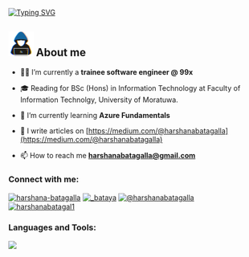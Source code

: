 <div>

[![Typing SVG](https://readme-typing-svg.demolab.com?font=Jersey+10&size=30&pause=1000&color=3DC60C&random=false&width=435&lines=Hey+There+%F0%9F%91%8B%F0%9F%8F%BC;I'm+Harshana+Batagalla+%F0%9F%99%82;Let's+build+something+awesome!+)](https://git.io/typing-svg)


</div>

## <picture><img src = "https://github.com/0xAbdulKhalid/0xAbdulKhalid/raw/main/assets/mdImages/about_me.gif" width = 50px></picture> **About me**

- 👩‍💻 I’m currently a **trainee software engineer @ 99x**

- 🎓 Reading for BSc (Hons) in Information Technology at Faculty of Information Technolgy, University of Moratuwa. 

- 🌱 I’m currently learning **Azure Fundamentals**

- 📝 I write articles on [https://medium.com/@harshanabatagalla](https://medium.com/@harshanabatagalla)

- 📫 How to reach me **harshanabatagalla@gmail.com**

<h3 align="left">Connect with me:</h3>
<p align="left">
<a href="https://linkedin.com/in/harshana-batagalla" target="blank"><img align="center" src="https://raw.githubusercontent.com/rahuldkjain/github-profile-readme-generator/master/src/images/icons/Social/linked-in-alt.svg" alt="harshana-batagalla" height="30" width="40" /></a>
<a href="https://instagram.com/_bataya" target="blank"><img align="center" src="https://raw.githubusercontent.com/rahuldkjain/github-profile-readme-generator/master/src/images/icons/Social/instagram.svg" alt="_bataya" height="30" width="40" /></a>
<a href="https://medium.com/@harshanabatagalla" target="blank"><img align="center" src="https://raw.githubusercontent.com/rahuldkjain/github-profile-readme-generator/master/src/images/icons/Social/medium.svg" alt="@harshanabatagalla" height="30" width="40" /></a>
<a href="https://www.hackerrank.com/harshanabatagal1" target="blank"><img align="center" src="https://raw.githubusercontent.com/rahuldkjain/github-profile-readme-generator/master/src/images/icons/Social/hackerrank.svg" alt="harshanabatagal1" height="30" width="40" /></a>
</p>

<h3 align="left">Languages and Tools:</h3>
<!--tech stack icons-->
<p align="left">
  <a href="https://skillicons.dev">
    <img src="https://skillicons.dev/icons?i=js,ts,react,angular,nodejs,dotnet,bootstrap,sass,css,gatsby,graphql,py,figma,html,c,bitbucket,java,materialui,mysql,mongodb,postman,git,vscode,visualstudio,idea&perline=14" />
  </a>
</p>
